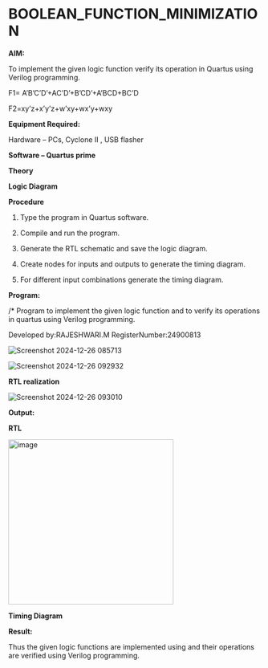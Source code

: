# BOOLEAN_FUNCTION_MINIMIZATION

**AIM:**

To implement the given logic function verify its operation in Quartus using Verilog programming.

F1= A’B’C’D’+AC’D’+B’CD’+A’BCD+BC’D 

F2=xy’z+x’y’z+w’xy+wx’y+wxy

**Equipment Required:**

Hardware – PCs, Cyclone II , USB flasher

**Software – Quartus prime**

**Theory**

**Logic Diagram**

**Procedure**

1.	Type the program in Quartus software.

2.	Compile and run the program.

3.	Generate the RTL schematic and save the logic diagram.

4.	Create nodes for inputs and outputs to generate the timing diagram.

5.	For different input combinations generate the timing diagram.


**Program:**

/* Program to implement the given logic function and to verify its operations in quartus using Verilog programming. 

Developed by:RAJESHWARI.M RegisterNumber:24900813

![Screenshot 2024-12-26 085713](https://github.com/user-attachments/assets/2101183d-85db-4a22-b09b-abc3a74cb7df)

![Screenshot 2024-12-26 092932](https://github.com/user-attachments/assets/c0a51a40-0f1e-42d6-abb0-dd76d611d46c)

**RTL realization**

![Screenshot 2024-12-26 093010](https://github.com/user-attachments/assets/7181fb43-006a-45e3-8f50-e4489772e644)

**Output:**

**RTL**

<img width="329" alt="image" src="https://github.com/user-attachments/assets/b2ad7515-ce0a-464a-8c37-a3526a635526" />


**Timing Diagram**

**Result:**

Thus the given logic functions are implemented using and their operations are verified using Verilog programming.

